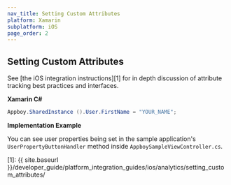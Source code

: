 ```yaml
---
nav_title: Setting Custom Attributes
platform: Xamarin
subplatform: iOS
page_order: 2
---
```

## Setting Custom Attributes

See [the iOS integration instructions][1] for in depth discussion of attribute tracking best practices and interfaces.

**Xamarin C#**

```csharp
Appboy.SharedInstance ().User.FirstName = "YOUR_NAME";
```

**Implementation Example**

You can see user properties being set in the sample application's `UserPropertyButtonHandler` method inside `AppboySampleViewController.cs`.

[1]: {{ site.baseurl }}/developer_guide/platform_integration_guides/ios/analytics/setting_custom_attributes/
